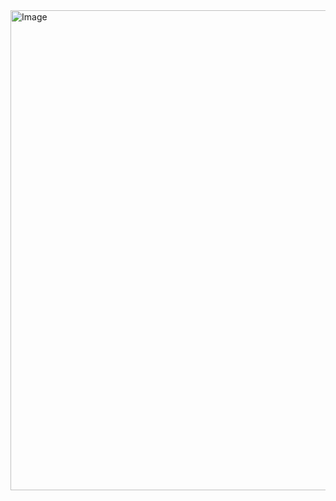 <img width="1366" height="768" alt="Image" src="https://github.com/user-attachments/assets/e1aa4256-506f-44c9-a789-59eb40095cea" />
